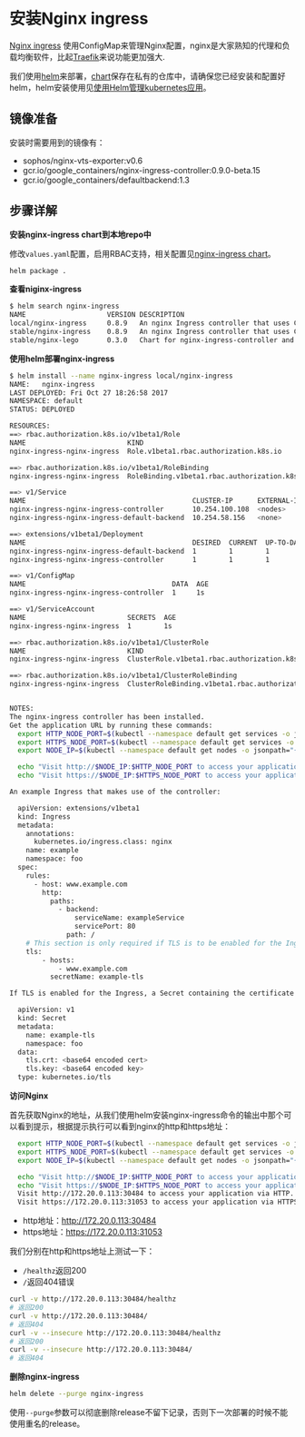 # 安装Nginx ingress

[Nginx ingress](https://github.com/kubernetes/ingress-nginx) 使用ConfigMap来管理Nginx配置，nginx是大家熟知的代理和负载均衡软件，比起[Traefik](https://traefik.io)来说功能更加强大.

我们使用[helm](http://helm.sh)来部署，[chart](https://github.com/kubernetes/charts)保存在私有的仓库中，请确保您已经安装和配置好helm，helm安装使用见[使用Helm管理kubernetes应用](helm.md)。

## 镜像准备

安装时需要用到的镜像有：

- sophos/nginx-vts-exporter:v0.6
- gcr.io/google_containers/nginx-ingress-controller:0.9.0-beta.15
- gcr.io/google_containers/defaultbackend:1.3


## 步骤详解

**安装nginx-ingress chart到本地repo中**

修改`values.yaml`配置，启用RBAC支持，相关配置见[nginx-ingress chart](https://github.com/kubernetes/charts/tree/master/stable/nginx-ingress#configuration)。

```bash
helm package .
```

**查看niginx-ingress**

```bash
$ helm search nginx-ingress
NAME                	VERSION	DESCRIPTION
local/nginx-ingress 	0.8.9  	An nginx Ingress controller that uses ConfigMap...
stable/nginx-ingress	0.8.9  	An nginx Ingress controller that uses ConfigMap...
stable/nginx-lego   	0.3.0  	Chart for nginx-ingress-controller and kube-lego
```

**使用helm部署nginx-ingress**

```bash
$ helm install --name nginx-ingress local/nginx-ingress
NAME:   nginx-ingress
LAST DEPLOYED: Fri Oct 27 18:26:58 2017
NAMESPACE: default
STATUS: DEPLOYED

RESOURCES:
==> rbac.authorization.k8s.io/v1beta1/Role
NAME                         KIND
nginx-ingress-nginx-ingress  Role.v1beta1.rbac.authorization.k8s.io

==> rbac.authorization.k8s.io/v1beta1/RoleBinding
nginx-ingress-nginx-ingress  RoleBinding.v1beta1.rbac.authorization.k8s.io

==> v1/Service
NAME                                         CLUSTER-IP      EXTERNAL-IP  PORT(S)                     AGE
nginx-ingress-nginx-ingress-controller       10.254.100.108  <nodes>      80:30484/TCP,443:31053/TCP  1s
nginx-ingress-nginx-ingress-default-backend  10.254.58.156   <none>       80/TCP                      1s

==> extensions/v1beta1/Deployment
NAME                                         DESIRED  CURRENT  UP-TO-DATE  AVAILABLE  AGE
nginx-ingress-nginx-ingress-default-backend  1        1        1           0          1s
nginx-ingress-nginx-ingress-controller       1        1        1           0          1s

==> v1/ConfigMap
NAME                                    DATA  AGE
nginx-ingress-nginx-ingress-controller  1     1s

==> v1/ServiceAccount
NAME                         SECRETS  AGE
nginx-ingress-nginx-ingress  1        1s

==> rbac.authorization.k8s.io/v1beta1/ClusterRole
NAME                         KIND
nginx-ingress-nginx-ingress  ClusterRole.v1beta1.rbac.authorization.k8s.io

==> rbac.authorization.k8s.io/v1beta1/ClusterRoleBinding
nginx-ingress-nginx-ingress  ClusterRoleBinding.v1beta1.rbac.authorization.k8s.io


NOTES:
The nginx-ingress controller has been installed.
Get the application URL by running these commands:
  export HTTP_NODE_PORT=$(kubectl --namespace default get services -o jsonpath="{.spec.ports[0].nodePort}" nginx-ingress-nginx-ingress-controller)
  export HTTPS_NODE_PORT=$(kubectl --namespace default get services -o jsonpath="{.spec.ports[1].nodePort}" nginx-ingress-nginx-ingress-controller)
  export NODE_IP=$(kubectl --namespace default get nodes -o jsonpath="{.items[0].status.addresses[1].address}")

  echo "Visit http://$NODE_IP:$HTTP_NODE_PORT to access your application via HTTP."
  echo "Visit https://$NODE_IP:$HTTPS_NODE_PORT to access your application via HTTPS."

An example Ingress that makes use of the controller:

  apiVersion: extensions/v1beta1
  kind: Ingress
  metadata:
    annotations:
      kubernetes.io/ingress.class: nginx
    name: example
    namespace: foo
  spec:
    rules:
      - host: www.example.com
        http:
          paths:
            - backend:
                serviceName: exampleService
                servicePort: 80
              path: /
    # This section is only required if TLS is to be enabled for the Ingress
    tls:
        - hosts:
            - www.example.com
          secretName: example-tls

If TLS is enabled for the Ingress, a Secret containing the certificate and key must also be provided:

  apiVersion: v1
  kind: Secret
  metadata:
    name: example-tls
    namespace: foo
  data:
    tls.crt: <base64 encoded cert>
    tls.key: <base64 encoded key>
  type: kubernetes.io/tls
```

**访问Nginx**

首先获取Nginx的地址，从我们使用helm安装nginx-ingress命令的输出中那个可以看到提示，根据提示执行可以看到nginx的http和https地址：

```bash
  export HTTP_NODE_PORT=$(kubectl --namespace default get services -o jsonpath="{.spec.ports[0].nodePort}" nginx-ingress-nginx-ingress-controller)
  export HTTPS_NODE_PORT=$(kubectl --namespace default get services -o jsonpath="{.spec.ports[1].nodePort}" nginx-ingress-nginx-ingress-controller)
  export NODE_IP=$(kubectl --namespace default get nodes -o jsonpath="{.items[0].status.addresses[1].address}")

  echo "Visit http://$NODE_IP:$HTTP_NODE_PORT to access your application via HTTP."
  echo "Visit https://$NODE_IP:$HTTPS_NODE_PORT to access your application via HTTPS."
  Visit http://172.20.0.113:30484 to access your application via HTTP.
  Visit https://172.20.0.113:31053 to access your application via HTTPS.
```

- http地址：http://172.20.0.113:30484
- https地址：https://172.20.0.113:31053

我们分别在http和https地址上测试一下：

- `/healthz`返回200
- `/`返回404错误

```bash
curl -v http://172.20.0.113:30484/healthz
# 返回200
curl -v http://172.20.0.113:30484/
# 返回404
curl -v --insecure http://172.20.0.113:30484/healthz
# 返回200
curl -v --insecure http://172.20.0.113:30484/
# 返回404
```

**删除nginx-ingress**

```bash
helm delete --purge nginx-ingress
```

使用`--purge`参数可以彻底删除release不留下记录，否则下一次部署的时候不能使用重名的release。

